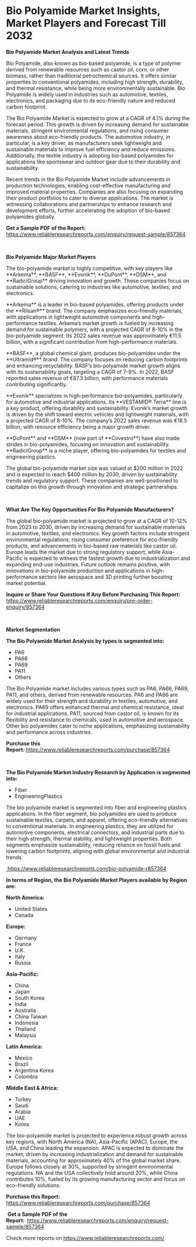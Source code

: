 <p><h1>Bio Polyamide Market Insights, Market Players and Forecast Till 2032</h1></p><p><strong>Bio Polyamide Market Analysis and Latest Trends</strong></p>
<p><p>Bio Polyamide, also known as bio-based polyamide, is a type of polymer derived from renewable resources such as castor oil, corn, or other biomass, rather than traditional petrochemical sources. It offers similar properties to conventional polyamides, including high strength, durability, and thermal resistance, while being more environmentally sustainable. Bio Polyamide is widely used in industries such as automotive, textiles, electronics, and packaging due to its eco-friendly nature and reduced carbon footprint.</p><p>The Bio Polyamide Market is expected to grow at a CAGR of 4.1% during the forecast period. This growth is driven by increasing demand for sustainable materials, stringent environmental regulations, and rising consumer awareness about eco-friendly products. The automotive industry, in particular, is a key driver, as manufacturers seek lightweight and sustainable materials to improve fuel efficiency and reduce emissions. Additionally, the textile industry is adopting bio-based polyamides for applications like sportswear and outdoor gear due to their durability and sustainability.</p><p>Recent trends in the Bio Polyamide Market include advancements in production technologies, enabling cost-effective manufacturing and improved material properties. Companies are also focusing on expanding their product portfolios to cater to diverse applications. The market is witnessing collaborations and partnerships to enhance research and development efforts, further accelerating the adoption of bio-based polyamides globally.</p></p>
<p><strong>Get a Sample PDF of the Report:&nbsp;</strong> <a href="https://www.reliableresearchreports.com/enquiry/request-sample/857364?utm_campaign=2009&utm_medium=2&utm_source=Github&utm_content=ia&utm_term=25012025&utm_id=bio-polyamide">https://www.reliableresearchreports.com/enquiry/request-sample/857364</a></p>
<p>&nbsp;</p>
<p><strong>Bio Polyamide Major Market Players</strong></p>
<p><p>The bio-polyamide market is highly competitive, with key players like **Arkema**, **BASF**, **Evonik**, **DuPont**, **DSM**, and **RadiciGroup** driving innovation and growth. These companies focus on sustainable solutions, catering to industries like automotive, textiles, and electronics.</p><p>**Arkema** is a leader in bio-based polyamides, offering products under the **Rilsan®** brand. The company emphasizes eco-friendly materials, with applications in lightweight automotive components and high-performance textiles. Arkema’s market growth is fueled by increasing demand for sustainable polymers, with a projected CAGR of 8-10% in the bio-polyamide segment. Its 2022 sales revenue was approximately €11.5 billion, with a significant contribution from high-performance materials.</p><p>**BASF**, a global chemical giant, produces bio-polyamides under the **Ultramid®** brand. The company focuses on reducing carbon footprints and enhancing recyclability. BASF’s bio-polyamide market growth aligns with its sustainability goals, targeting a CAGR of 7-9%. In 2022, BASF reported sales revenue of €87.3 billion, with performance materials contributing significantly.</p><p>**Evonik** specializes in high-performance bio-polyamides, particularly for automotive and industrial applications. Its **VESTAMID® Terra** line is a key product, offering durability and sustainability. Evonik’s market growth is driven by the shift toward electric vehicles and lightweight materials, with a projected CAGR of 8-10%. The company’s 2022 sales revenue was €18.5 billion, with resource efficiency being a major growth driver.</p><p>**DuPont** and **DSM** (now part of **Covestro**) have also made strides in bio-polyamides, focusing on innovation and sustainability. **RadiciGroup** is a niche player, offering bio-polyamides for textiles and engineering plastics.</p><p>The global bio-polyamide market size was valued at $200 million in 2022 and is expected to reach $400 million by 2030, driven by sustainability trends and regulatory support. These companies are well-positioned to capitalize on this growth through innovation and strategic partnerships.</p></p>
<p>&nbsp;</p>
<p><strong>What Are The Key Opportunities For Bio Polyamide Manufacturers?</strong></p>
<p><p>The global bio-polyamide market is projected to grow at a CAGR of 10-12% from 2023 to 2030, driven by increasing demand for sustainable materials in automotive, textiles, and electronics. Key growth factors include stringent environmental regulations, rising consumer preference for eco-friendly products, and advancements in bio-based raw materials like castor oil. Europe leads the market due to strong regulatory support, while Asia-Pacific is expected to witness the fastest growth due to industrialization and expanding end-use industries. Future outlook remains positive, with innovations in bio-polyamide production and applications in high-performance sectors like aerospace and 3D printing further boosting market potential.</p></p>
<p><strong>Inquire or Share Your Questions If Any Before Purchasing This Report:</strong> <a href="https://www.reliableresearchreports.com/enquiry/pre-order-enquiry/857364?utm_campaign=2009&utm_medium=2&utm_source=Github&utm_content=ia&utm_term=25012025&utm_id=bio-polyamide">https://www.reliableresearchreports.com/enquiry/pre-order-enquiry/857364</a></p>
<p>&nbsp;</p>
<p><strong>Market Segmentation</strong></p>
<p><strong>The Bio Polyamide Market Analysis by types is segmented into:</strong></p>
<p><ul><li>PA6</li><li>PA66</li><li>PA69</li><li>PA11</li><li>Others</li></ul></p>
<p><p>The Bio Polyamide market includes various types such as PA6, PA66, PA69, PA11, and others, derived from renewable resources. PA6 and PA66 are widely used for their strength and durability in textiles, automotive, and electronics. PA69 offers enhanced thermal and chemical resistance, ideal for industrial applications. PA11, sourced from castor oil, is known for its flexibility and resistance to chemicals, used in automotive and aerospace. Other bio polyamides cater to niche applications, emphasizing sustainability and performance across industries.</p></p>
<p><strong>Purchase this Report:&nbsp;</strong><a href="https://www.reliableresearchreports.com/purchase/857364?utm_campaign=2009&utm_medium=2&utm_source=Github&utm_content=ia&utm_term=25012025&utm_id=bio-polyamide">https://www.reliableresearchreports.com/purchase/857364</a></p>
<p>&nbsp;</p>
<p><strong>The Bio Polyamide Market Industry Research by Application is segmented into:</strong></p>
<p><ul><li>Fiber</li><li>EngineeringPlastics</li></ul></p>
<p><p>The bio polyamide market is segmented into fiber and engineering plastics applications. In the fiber segment, bio polyamides are used to produce sustainable textiles, carpets, and apparel, offering eco-friendly alternatives to conventional materials. In engineering plastics, they are utilized for automotive components, electrical connectors, and industrial parts due to their high strength, thermal stability, and lightweight properties. Both segments emphasize sustainability, reducing reliance on fossil fuels and lowering carbon footprints, aligning with global environmental and industrial trends.</p></p>
<p><a href="https://www.reliableresearchreports.com/bio-polyamide-r857364?utm_campaign=2009&utm_medium=2&utm_source=Github&utm_content=ia&utm_term=25012025&utm_id=bio-polyamide">&nbsp;https://www.reliableresearchreports.com/bio-polyamide-r857364</a></p>
<p><strong>In terms of Region, the Bio Polyamide Market Players available by Region are:</strong></p>
<p>
    <p> <strong> North America: </strong>
        <ul>
            <li>United States</li>
            <li>Canada</li>
        </ul>
        </p> 
    <p> <strong> Europe: </strong>
        <ul>
            <li>Germany</li>
            <li>France</li>
            <li>U.K.</li>
            <li>Italy</li>
            <li>Russia</li>
        </ul>
        </p> 
    <p> <strong> Asia-Pacific: </strong>
        <ul>
            <li>China</li>
            <li>Japan</li>
            <li>South Korea</li>
            <li>India</li>
            <li>Australia</li>
            <li>China Taiwan</li>
            <li>Indonesia</li>
            <li>Thailand</li>
            <li>Malaysia</li>
        </ul>
        </p> 
    <p> <strong> Latin America: </strong>
        <ul>
            <li>Mexico</li>
            <li>Brazil</li>
            <li>Argentina Korea</li>
            <li>Colombia</li>
        </ul>
        </p> 
    <p> <strong> Middle East & Africa: </strong>
        <ul>
            <li>Turkey</li>
            <li>Saudi</li>
            <li>Arabia</li>
            <li>UAE</li>
            <li>Korea</li>
        </ul>
    </p>
    </p>
<p><p>The bio-polyamide market is projected to experience robust growth across key regions, with North America (NA), Asia-Pacific (APAC), Europe, the USA, and China leading the expansion. APAC is expected to dominate the market, driven by increasing industrialization and demand for sustainable materials, accounting for approximately 40% of the global market share. Europe follows closely at 30%, supported by stringent environmental regulations. NA and the USA collectively hold around 20%, while China contributes 10%, fueled by its growing manufacturing sector and focus on eco-friendly solutions.</p></p>
<p><strong>Purchase this Report: </strong><a href="https://www.reliableresearchreports.com/purchase/857364?utm_campaign=2009&utm_medium=2&utm_source=Github&utm_content=ia&utm_term=25012025&utm_id=bio-polyamide">https://www.reliableresearchreports.com/purchase/857364</a></p>
<p>&nbsp;<strong>Get a Sample PDF of the Report:&nbsp;&nbsp;</strong><a href="https://www.reliableresearchreports.com/enquiry/request-sample/857364?utm_campaign=2009&utm_medium=2&utm_source=Github&utm_content=ia&utm_term=25012025&utm_id=bio-polyamide">https://www.reliableresearchreports.com/enquiry/request-sample/857364</a></p>
<p><strong></strong></p>
<p>Check more reports on <a href="https://www.reliableresearchreports.com/?utm_campaign=2009&utm_medium=2&utm_source=Github&utm_content=ia&utm_term=25012025&utm_id=bio-polyamide">https://www.reliableresearchreports.com/</a></p>